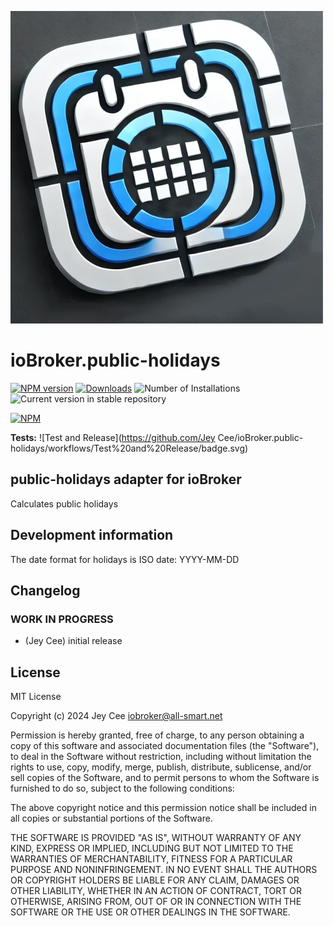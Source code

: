 ![Logo](admin/public-holidays.webp)
# ioBroker.public-holidays

[![NPM version](https://img.shields.io/npm/v/iobroker.public-holidays.svg)](https://www.npmjs.com/package/iobroker.public-holidays)
[![Downloads](https://img.shields.io/npm/dm/iobroker.public-holidays.svg)](https://www.npmjs.com/package/iobroker.public-holidays)
![Number of Installations](https://iobroker.live/badges/public-holidays-installed.svg)
![Current version in stable repository](https://iobroker.live/badges/public-holidays-stable.svg)

[![NPM](https://nodei.co/npm/iobroker.public-holidays.png?downloads=true)](https://nodei.co/npm/iobroker.public-holidays/)

**Tests:** ![Test and Release](https://github.com/Jey Cee/ioBroker.public-holidays/workflows/Test%20and%20Release/badge.svg)

## public-holidays adapter for ioBroker

Calculates public holidays

## Development information
The date format for holidays is ISO date: YYYY-MM-DD

## Changelog
<!--
	Placeholder for the next version (at the beginning of the line):
	### **WORK IN PROGRESS**
-->

### **WORK IN PROGRESS**
* (Jey Cee) initial release

## License
MIT License

Copyright (c) 2024 Jey Cee <iobroker@all-smart.net>

Permission is hereby granted, free of charge, to any person obtaining a copy
of this software and associated documentation files (the "Software"), to deal
in the Software without restriction, including without limitation the rights
to use, copy, modify, merge, publish, distribute, sublicense, and/or sell
copies of the Software, and to permit persons to whom the Software is
furnished to do so, subject to the following conditions:

The above copyright notice and this permission notice shall be included in all
copies or substantial portions of the Software.

THE SOFTWARE IS PROVIDED "AS IS", WITHOUT WARRANTY OF ANY KIND, EXPRESS OR
IMPLIED, INCLUDING BUT NOT LIMITED TO THE WARRANTIES OF MERCHANTABILITY,
FITNESS FOR A PARTICULAR PURPOSE AND NONINFRINGEMENT. IN NO EVENT SHALL THE
AUTHORS OR COPYRIGHT HOLDERS BE LIABLE FOR ANY CLAIM, DAMAGES OR OTHER
LIABILITY, WHETHER IN AN ACTION OF CONTRACT, TORT OR OTHERWISE, ARISING FROM,
OUT OF OR IN CONNECTION WITH THE SOFTWARE OR THE USE OR OTHER DEALINGS IN THE
SOFTWARE.